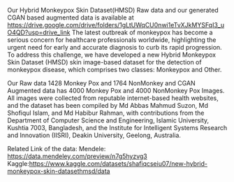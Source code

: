 Our Hybrid Monkeypox Skin Dataset(HMSD) Raw data and our generated CGAN based augmented data is available at https://drive.google.com/drive/folders/1gLtUWqCU0nwi1eTvXJkMYSFqI3_uO4QD?usp=drive_link
The latest outbreak of monkeypox has become a serious concern for healthcare professionals worldwide, highlighting the urgent need for early and accurate diagnosis to curb its rapid progression. To address this challenge, we have developed a new Hybrid Monkeypox Skin Dataset (HMSD) skin image-based dataset for the detection of monkeypox disease, which comprises two classes: Monkeypox and Other. 

Our Raw data 1428 Monkey Pox and 1764 NonMonkey  and CGAN Augmented data has 4000 Monkey Pox and 4000 NonMonkey Pox Images. All images were collected from reputable internet-based health websites, and the dataset has been compiled by Md Abbas Mahmud Suzon, Md Shofiqul Islam, and Md Habibur Rahman, with contributions from the Department of Computer Science and Engineering, Islamic University, Kushtia 7003, Bangladesh, and the Institute for Intelligent Systems Research and Innovation (IISRI), Deakin University, Geelong, Australia.

Related Link of the data:
Mendele: https://data.mendeley.com/preview/n7g5hyzvg3
Kaggle:https://www.kaggle.com/datasets/shafiqcseiu07/new-hybrid-monkeypox-skin-datasethmsd/data
